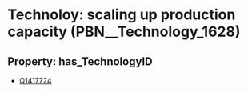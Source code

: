 # Technoloy: __scaling up production capacity__ (PBN__Technology_1628)

## Property: has_TechnologyID

* [Q1417724](Q1417724)

